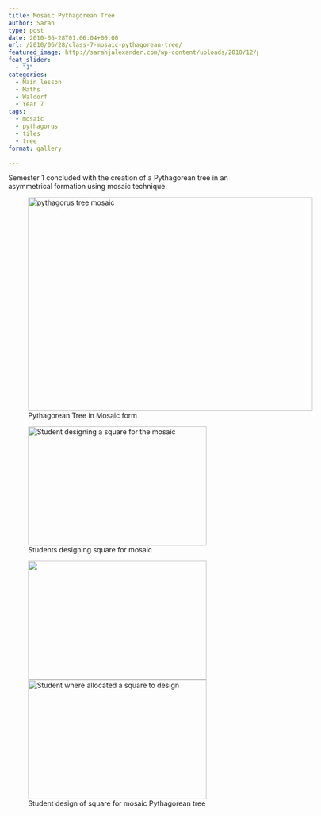 ```yaml
---
title: Mosaic Pythagorean Tree
author: Sarah
type: post
date: 2010-06-28T01:06:04+00:00
url: /2010/06/28/class-7-mosaic-pythagorean-tree/
featured_image: http://sarahjalexander.com/wp-content/uploads/2010/12/pythagorus-e1325035570650.jpg
feat_slider:
  - "1"
categories:
  - Main lesson
  - Maths
  - Waldorf
  - Year 7
tags:
  - mosaic
  - pythagorus
  - tiles
  - tree
format: gallery

---
```

Semester 1 concluded with the creation of a Pythagorean tree in an asymmetrical formation using mosaic technique.

<figure id="attachment\_770" aria-labelledby="figcaption\_attachment_770" class="wp-caption aligncenter" style="width: 584px"><a href="http://sarahjalexander.com/?attachment_id=770" rel="attachment wp-att-770"><img loading="lazy" class="size-full wp-image-770" title="pythagorus tree mosaic" src="http://sarahjalexander.com/wp-content/uploads/2010/12/pythagorus-e1325035570650.jpg" alt="pythagorus tree mosaic" width="574" height="431" /></a><figcaption id="figcaption\_attachment\_770" class="wp-caption-text">Pythagorean Tree in Mosaic form</figcaption></figure>

<figure id="attachment\_772" aria-labelledby="figcaption\_attachment_772" class="wp-caption aligncenter" style="width: 370px"><a href="http://sarahjalexander.com/?attachment_id=772" rel="attachment wp-att-772"><img loading="lazy" class="size-full wp-image-772" title="Student in action" src="http://sarahjalexander.com/wp-content/uploads/2010/12/DSCN6687.jpg" alt="Student designing a square for the mosaic" width="360" height="240" srcset="https://sarahjalexander.com/wp-content/uploads/2010/12/DSCN6687.jpg 360w, https://sarahjalexander.com/wp-content/uploads/2010/12/DSCN6687-300x200.jpg 300w" sizes="(max-width: 360px) 100vw, 360px" /></a><figcaption id="figcaption\_attachment\_772" class="wp-caption-text">Students designing square for mosaic</figcaption></figure>

<figure id="attachment\_773" aria-labelledby="figcaption\_attachment_773" class="wp-caption aligncenter" style="width: 370px"><a href="http://sarahjalexander.com/?attachment_id=773" rel="attachment wp-att-773"><img loading="lazy" class="size-full wp-image-773" title="Student Designed Square" src="http://sarahjalexander.com/wp-content/uploads/2010/12/DSCN6750.jpg" alt="" width="360" height="240" srcset="https://sarahjalexander.com/wp-content/uploads/2010/12/DSCN6750.jpg 360w, https://sarahjalexander.com/wp-content/uploads/2010/12/DSCN6750-300x200.jpg 300w" sizes="(max-width: 360px) 100vw, 360px" /></a><a href="http://sarahjalexander.com/?attachment_id=771" rel="attachment wp-att-771"><img loading="lazy" class="aligncenter size-full wp-image-771" title="Allocation of square" src="http://sarahjalexander.com/wp-content/uploads/2010/12/DSCN6678.jpg" alt="Student where allocated a square to design" width="360" height="240" srcset="https://sarahjalexander.com/wp-content/uploads/2010/12/DSCN6678.jpg 360w, https://sarahjalexander.com/wp-content/uploads/2010/12/DSCN6678-300x200.jpg 300w" sizes="(max-width: 360px) 100vw, 360px" /></a><figcaption id="figcaption\_attachment\_773" class="wp-caption-text">Student design of square for mosaic Pythagorean tree</figcaption></figure>